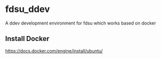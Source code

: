 # fdsu_ddev
A ddev development environment for fdsu which works based on docker

## Install Docker
https://docs.docker.com/engine/install/ubuntu/
